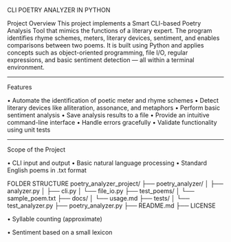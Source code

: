 CLI POETRY ANALYZER IN PYTHON

Project Overview
This project implements a Smart CLI-based Poetry Analysis Tool that mimics the functions of a literary expert. The program identifies rhyme schemes, meters, literary devices, sentiment, and enables comparisons between two poems. It is built using Python and applies concepts such as object-oriented programming, file I/O, regular expressions, and basic sentiment detection — all within a terminal environment.
________________________________________

Features

•	Automate the identification of poetic meter and rhyme schemes
•	Detect literary devices like alliteration, assonance, and metaphors
•	Perform basic sentiment analysis
•	Save analysis results to a file
•	Provide an intuitive command-line interface
•	Handle errors gracefully
•	Validate functionality using unit tests
________________________________________
Scope of the Project

•	CLI input and output
•	Basic natural language processing
•	Standard English poems in .txt format

FOLDER STRUCTURE
poetry_analyzer_project/
├── poetry_analyzer/
│   ├── analyzer.py
│   ├── cli.py
│   └── file_io.py
├── test_poems/
│   └── sample_poem.txt
├── docs/
│   └── usage.md
├── tests/
│   └── test_analyzer.py
├── poetry_analyzer.py
├── README.md
├── LICENSE


•	Syllable counting (approximate)

•	Sentiment based on a small lexicon
